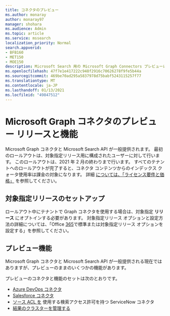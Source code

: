 ```yaml
---
title: コネクタのプレビュー
ms.author: monaray
author: monaray97
manager: shohara
ms.audience: Admin
ms.topic: article
ms.service: mssearch
localization_priority: Normal
search.appverid:
- BFB160
- MET150
- MOE150
description: Microsoft Search 用の Microsoft Graph Connectors プレビューについて説明します。
ms.openlocfilehash: 47f7e1e417222c948f2916c70626278f9fe5b44a
ms.sourcegitcommit: 469be70ad295a5837978d75babf5243115257f77
ms.translationtype: MT
ms.contentlocale: ja-JP
ms.lasthandoff: 01/13/2021
ms.locfileid: "49847512"
---
```

# <a name="microsoft-graph-connectors-preview-release-and-features"></a>Microsoft Graph コネクタのプレビュー リリースと機能

Microsoft Graph コネクタと Microsoft Search API が一般提供されます。 最初のロールアウトは、対象指定リリース用に構成されたユーザーに対して行います。 このロールアウトは、2021 年 2 月の終わりまで行います。 すべてのテナントへのロールアウトが完了すると、コネクタ コンテンツからのインデックス クォータ使用率は課金の対象になります。 詳細 [については、「ライセンス要件と価格」](licensing.md) を参照してください。

## <a name="set-up-targeted-release"></a>対象指定リリースのセットアップ

ロールアウト中にテナントで Graph コネクタを使用する場合は、対象指定 **リリース** にオプトインする必要があります。 対象指定リリース オプションと設定方法の詳細については、「Office [365](https://docs.microsoft.com/office365/admin/manage/release-options-in-office-365?view=o365-worldwide&preserve-view=true)で標準または対象指定リリース オプションを設定する」を参照してください。

## <a name="preview-features"></a>プレビュー機能

Microsoft Graph コネクタと Microsoft Search API が一般提供される現在ではありますが、プレビューのままのいくつかの機能があります。

プレビューのコネクタと機能のセットは次のとおりです。

* [Azure DevOps コネクタ](azure-devops-connector.md)
* [Salesforce コネクタ](salesforce-connector.md)
* [ソース ACL を](servicenow-connector.md) 使用する検索アクセス許可を持つ ServiceNow コネクタ
* [結果のクラスターを管理する](result-cluster.md)
